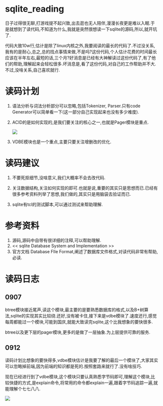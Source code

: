 # sqlite_reading
日子过得很无聊,打游戏提不起兴致,出去逛也无人陪伴,漫漫长夜更是难以入眠.于是就想到了读代码,不知道为什么,我就是突然很想读一下sqlite的源码,所以,就开坑了.

代码大致10w行,估计是除了linux内核之外,我要阅读的最长的代码了.不过没关系,我有的是耐心,总之,总的找点事情来做,不是吗?这份代码,个人估计花费的时间最长应该在半年左右,最短的话,三个月?好消息是已经有大神解读过这份代码了,有了他们的帮助,理解起来会轻松很多.坏消息是,看了这份代码,对自己的工作帮助并不大.不过,没啥关系,自己喜欢就行.

# 读码计划

1. 语法分析与词法分析部分可以忽略,包括Tokenizer, Parser.只有code Generator可以简单看一下(这一部分自己实现起来也没有多少难度).

2. ACID的是如何实现的,是我们要关注的核心之一,也就是Pager模块是重点.

   ![](https://github.com/lishuhuakai/sqlite_reading/blob/main/Document/official_documents/imgs/image-20210828173741457.png)
   
3. VDBE模块也是一个重点,主要只要关注增删改的优化.


# 读码建议

1. 不要死抠细节,没啥意义,我们大概率不会去改代码.
   
2. 关注数据结构,关注如何实现的即可.也就是说,重要的其实只是思想而已.已经有很多参考资料列举了思想,我们做的,其实只是用脑袋去验证而已.

3. sqlite有tcl的测试脚本,可以通过测试来帮助理解.

   

# 参考资料

1. 源码,源码中自带有很详细的注释,可以帮助理解.
2. << sqlite Database System and Implementation >>
3. 官方文档 Database FIle Format,阐述了数据库文件格式,对读代码非常有帮助,必读.

# 读码日志

## 0907

btree模块接近尾声,读这个模块,最主要的是要熟悉数据库的格式,以及B+树算法,sqlite的实现其实比较绕.还好,没有被卡住,接下来是vdbe模块了.速度还行,感觉每周都能过一个模块,可能到国庆,就能大致读完sqlite,这个比我想象的要快很多.

btree以及更下层的pager模块,更多的是做了一层抽象.为上层提供可靠的服务.

## 0912

读码计划比想象的要快得多,vdbe模块估计是我要了解的最后一个模块了,大家其实可以忽略掉前端,因为前端的知识都是死的.按照套路来就行了.没有啥技巧.

现在已经进行到了vdbe模块,这个模块只要认真熟悉字节码即可,理解这个模块,比较快捷的方式,是explain命令,将常用的命令都explain一遍,跟着字节码追踪一遍,就能理解个七七八八.

![](https://github.com/lishuhuakai/sqlite_reading/blob/main/Document/official_documents/imgs/explain1.png)

